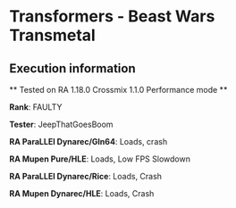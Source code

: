 # Transformers - Beast Wars Transmetal 

## Execution information

** Tested on RA 1.18.0 Crossmix 1.1.0 Performance mode **

**Rank**: FAULTY

**Tester**: JeepThatGoesBoom


**RA ParaLLEl Dynarec/Gln64**: Loads, crash

**RA Mupen Pure/HLE**: Loads, Low FPS Slowdown

**RA ParaLLEl Dynarec/Rice**: Loads, Crash

**RA Mupen Dynarec/HLE**: Loads, Crash